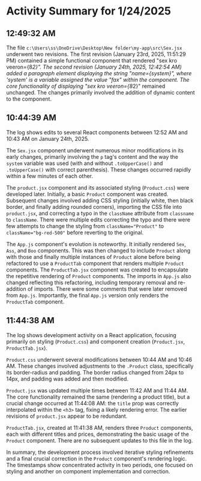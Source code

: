 # Activity Summary for 1/24/2025

## 12:49:32 AM
The file `c:\Users\ss\OneDrive\Desktop\New folder\my-app\src\Sex.jsx` underwent two revisions.  The first revision (January 23rd, 2025, 11:51:29 PM) contained a simple functional component that rendered "sex kro veeron={8*2}". The second revision (January 24th, 2025, 12:42:54 AM) added a paragraph element displaying the string "name={system}", where 'system' is a variable assigned the value "fax" within the component.  The core functionality of displaying "sex kro veeron={8*2}" remained unchanged.  The changes primarily involved the addition of dynamic content to the component.


## 10:44:39 AM
The log shows edits to several React components between 12:52 AM and 10:43 AM on January 24th, 2025.

The `Sex.jsx` component underwent numerous minor modifications in its early changes, primarily involving the `p` tag's content and the way the `system` variable was used (with and without `.toUpperCase()` and `.toUpperCase()` with correct parenthesis). These changes occurred rapidly within a few minutes of each other.

The `product.jsx` component and its associated styling (`Product.css`) were developed later. Initially, a basic `Product` component was created.  Subsequent changes involved adding CSS styling (initially white, then black border, and finally adding rounded corners), importing the CSS file into `product.jsx`, and correcting a typo in the `className` attribute from `classname` to `className`. There were multiple edits correcting the typo and there were few attempts to change the styling from `className="Product"` to `className="bg-red-500"` before reverting to the original.

The `App.js` component's evolution is noteworthy. It initially rendered `Sex`, `Ass`, and `Boo` components. This was then changed to include `Product` along with those and finally multiple instances of `Product` alone before being refactored to use a `ProductTab` component that renders multiple `Product` components.  The `ProductTab.jsx` component was created to encapsulate the repetitive rendering of `Product` components. The imports in `App.js` also changed reflecting this refactoring, including temporary removal and re-addition of imports.  There were some comments that were later removed from `App.js`.  Importantly, the final `App.js` version only renders the `ProductTab` component.


## 11:44:38 AM
The log shows development activity on a React application, focusing primarily on styling (`Product.css`) and component creation (`Product.jsx`, `ProductTab.jsx`).

`Product.css` underwent several modifications between 10:44 AM and 10:46 AM.  These changes involved adjustments to the `.Product` class, specifically its border-radius and padding. The border radius changed from 24px to 14px, and padding was added and then modified.

`Product.jsx` was updated multiple times between 11:42 AM and 11:44 AM. The core functionality remained the same (rendering a product title), but a crucial change occurred at 11:44:08 AM: the `title` prop was correctly interpolated within the `<h3>` tag, fixing a likely rendering error.  The earlier revisions of `product.jsx` appear to be redundant.

`ProductTab.jsx`, created at 11:41:38 AM, renders three `Product` components, each with different titles and prices, demonstrating the basic usage of the `Product` component.  There are no subsequent updates to this file in the log.

In summary, the development process involved iterative styling refinements and a final crucial correction in the `Product` component's rendering logic.  The timestamps show concentrated activity in two periods, one focused on styling and another on component implementation and correction.
